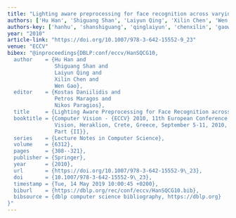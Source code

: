 ```yaml
---
title: "Lighting aware preprocessing for face recognition across varying illumination"
authors: ['Hu Han', 'Shiguang Shan', 'Laiyun Qing', 'Xilin Chen', 'Wen Gao 0001']
authors-key: ['hanhu', 'shanshiguang', 'qinglaiyun', 'chenxilin', 'gaowen']
year: "2010"
article-link: "https://doi.org/10.1007/978-3-642-15552-9_23"
venue: "ECCV"
bibex: "@inproceedings{DBLP:conf/eccv/HanSQCG10,
  author    = {Hu Han and
               Shiguang Shan and
               Laiyun Qing and
               Xilin Chen and
               Wen Gao},
  editor    = {Kostas Daniilidis and
               Petros Maragos and
               Nikos Paragios},
  title     = {Lighting Aware Preprocessing for Face Recognition across Varying Illumination},
  booktitle = {Computer Vision - {ECCV} 2010, 11th European Conference on Computer
               Vision, Heraklion, Crete, Greece, September 5-11, 2010, Proceedings,
               Part {II}},
  series    = {Lecture Notes in Computer Science},
  volume    = {6312},
  pages     = {308--321},
  publisher = {Springer},
  year      = {2010},
  url       = {https://doi.org/10.1007/978-3-642-15552-9\_23},
  doi       = {10.1007/978-3-642-15552-9\_23},
  timestamp = {Tue, 14 May 2019 10:00:45 +0200},
  biburl    = {https://dblp.org/rec/conf/eccv/HanSQCG10.bib},
  bibsource = {dblp computer science bibliography, https://dblp.org}
}"
---
```

